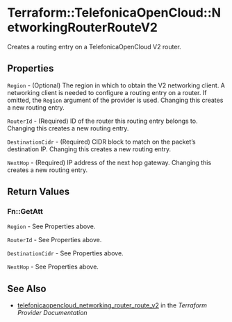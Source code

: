 # Terraform::TelefonicaOpenCloud::NetworkingRouterRouteV2

Creates a routing entry on a TelefonicaOpenCloud V2 router.

## Properties

`Region` - (Optional) The region in which to obtain the V2 networking client. A networking client is needed to configure a routing entry on a router. If omitted, the `Region` argument of the provider is used. Changing this creates a new routing entry.

`RouterId` - (Required) ID of the router this routing entry belongs to. Changing this creates a new routing entry.

`DestinationCidr` - (Required) CIDR block to match on the packet’s destination IP. Changing this creates a new routing entry.

`NextHop` - (Required) IP address of the next hop gateway.  Changing this creates a new routing entry.


## Return Values

### Fn::GetAtt

`Region` - See Properties above.

`RouterId` - See Properties above.

`DestinationCidr` - See Properties above.

`NextHop` - See Properties above.

## See Also

* [telefonicaopencloud_networking_router_route_v2](https://www.terraform.io/docs/providers/telefonicaopencloud/r/networking_router_route_v2.html) in the _Terraform Provider Documentation_